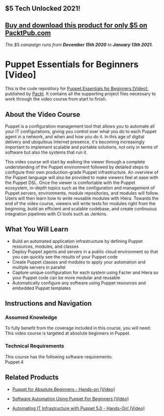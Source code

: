## $5 Tech Unlocked 2021!
[Buy and download this product for only $5 on PacktPub.com](https://www.packtpub.com/)
-----
*The $5 campaign         runs from __December 15th 2020__ to __January 13th 2021.__*

# Puppet Essentials for Beginners [Video]
This is the code repository for [Puppet Essentials for Beginners [Video]](https://www.packtpub.com/hardware-and-creative/puppet-essentials-beginners-video?utm_source=github&utm_medium=repository&utm_campaign=9781788299213), published by [Packt](https://www.packtpub.com/?utm_source=github). It contains all the supporting project files necessary to work through the video course from start to finish.
## About the Video Course
Puppet is a configuration management tool that allows you to automate all your IT configurations, giving you control over what you do to each Puppet agent in a network, and when and how you do it. In this age of digital delivery and ubiquitous Internet presence, it's becoming increasingly important to implement scalable and portable solutions, not only in terms of software but also the systems that run it. 

This video course will start by walking the viewer through a complete understanding of the Puppet environment followed by detailed steps to configure their own production-grade Puppet infrastructure. An overview of the Puppet language will also be provided to make viewers feel at ease with the Puppet DSL. Once the viewer is comfortable with the Puppet ecosystem, in-depth topics such as the configuration and management of Puppet servers, environments, module repositories, and modules will follow. Users will then learn how to write reusable modules with Hiera. Towards the end of the video course, viewers will write tests for modules right from the beginning, build an efficient and scalable codebase, and create continuous integration pipelines with CI tools such as Jenkins.

<H2>What You Will Learn</H2>
<DIV class=book-info-will-learn-text>
<UL>
<LI>Build an automated application infrastructure by defining Puppet resources, modules, and classes&nbsp; 
<LI>Deploy Puppet agents and servers in a public cloud environment so that you can quickly see the results of your Puppet code&nbsp; 
<LI>Create Puppet classes and modules to apply your automation and multiple servers in parallel&nbsp; 
<LI>Capture unique configuration for each system using Facter and Hiera so your Puppet code can be more modular and reusable&nbsp; 
<LI>Automatically configure any software using Puppet resources and embedded Puppet templates </LI></UL></DIV>

## Instructions and Navigation
### Assumed Knowledge
To fully benefit from the coverage included in this course, you will need:<br/>
This video course is targeted at absolute beginners in Puppet.
### Technical Requirements
This course has the following software requirements:<br/>
Puppet 4

## Related Products
* [Puppet for Absolute Beginners - Hands-on [Video]](https://www.packtpub.com/application-development/puppet-absolute-beginners-hands-video?utm_source=github&utm_medium=repository&utm_campaign=9781838551612)

* [Software Automation Using Puppet For Beginners [Video]](https://www.packtpub.com/virtualization-and-cloud/software-automation-using-puppet-beginners-video?utm_source=github&utm_medium=repository&utm_campaign=9781789952919)

* [Automating IT Infrastructure with Puppet 5.0 - Hands-On! [Video]](https://www.packtpub.com/virtualization-and-cloud/automating-it-infrastructure-puppet-50-hands-video?utm_source=github&utm_medium=repository&utm_campaign=9781789130348)

